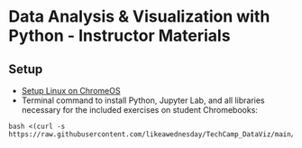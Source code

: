 # Data Analysis & Visualization with Python - Instructor Materials

## Setup
- [Setup Linux on ChromeOS](resources/How_To_Setup_Linux_On_Chromebook.pdf)
- Terminal command to install Python, Jupyter Lab, and all libraries necessary for the included exercises on student Chromebooks: 
```
bash <(curl -s https://raw.githubusercontent.com/likeawednesday/TechCamp_DataViz/main/install.sh)
```

